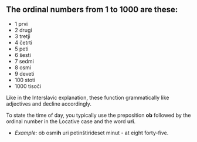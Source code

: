 ## The ordinal numbers from 1 to 1000 are these:
* 1 prvi
* 2 drugi
* 3 tretji
* 4 četrti
* 5 peti
* 6 šesti
* 7 sedmi
* 8 osmi
* 9 deveti
* 100 stoti
* 1000 tisoči

Like in the Interslavic explanation, these function grammatically like adjectives and decline accordingly.

To state the time of day, you typically use the preposition **ob** followed by the ordinal number in the Locative case and the word **uri**.

* *Example:* ob osm**ih** uri petinštirideset minut - at eight forty-five.